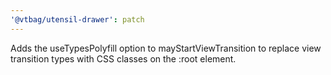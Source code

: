 ```yaml
---
'@vtbag/utensil-drawer': patch
---
```


Adds the useTypesPolyfill option to mayStartViewTransition to replace view transition types with CSS classes on the :root element.
